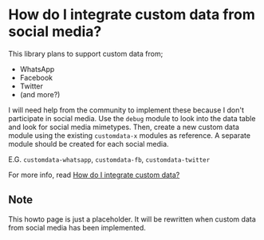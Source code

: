 # How do I integrate custom data from social media?

This library plans to support custom data from;

- WhatsApp 
- Facebook
- Twitter
- (and more?)

I will need help from the community to implement these because I don't participate in social media. 
Use the `debug` module to look into the data table and look for social media mimetypes. Then, 
create a new custom data module using the existing `customdata-x` modules as reference. A separate 
module should be created for each social media. 

E.G. `customdata-whatsapp`, `customdata-fb`, `customdata-twitter`

For more info, read [How do I integrate custom data?](/howto/howto-integrate-custom-data.md)

## Note

This howto page is just a placeholder. It will be rewritten when custom data from social media has
been implemented.